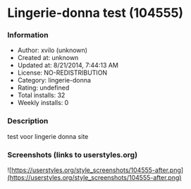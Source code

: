 # Lingerie-donna test (104555)

### Information
- Author: xvilo (unknown)
- Created at: unknown
- Updated at: 8/21/2014, 7:44:13 AM
- License: NO-REDISTRIBUTION
- Category: lingerie-donna
- Rating: undefined
- Total installs: 32
- Weekly installs: 0


### Description
test voor lingerie donna site


### Screenshots (links to userstyles.org)
![https://userstyles.org/style_screenshots/104555-after.png](https://userstyles.org/style_screenshots/104555-after.png)


